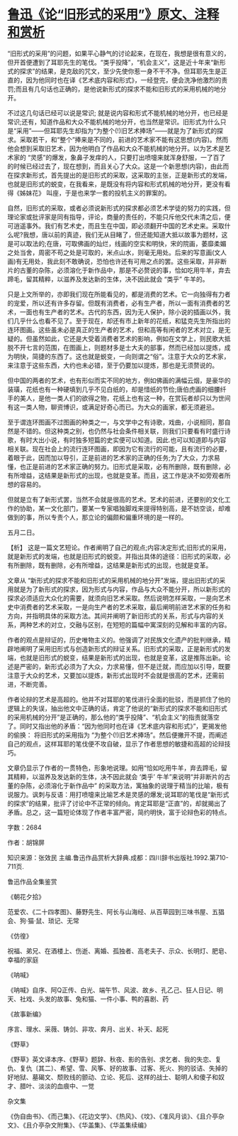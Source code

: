 # [鲁迅《论“旧形式的采用”》原文、注释和赏析](https://www.vrrw.net/wx/9755.html)

“旧形式的采用”的问题，如果平心静气的讨论起来，在现在，我想是很有意义的，但开首便遭到了耳耶先生的笔伐。“类乎投降”，“机会主义”，这是近十年来“新形式的探求”的结果，是克敌的咒文，至少先使你惹一身不干不净。但耳耶先生是正直的，因为他同时也在译《艺术底内容和形式》，一经登完，便会洗净他激烈的责罚;而且有几句话也正确的，是他说新形式的探求不能和旧形式的采用机械的地分开。

不过这几句话已经可以说是常识; 就是说内容和形式不能机械的地分开，也已经是常识;还有，知道作品和大众不能机械的地分开，也当然是常识。旧形式为什么只是“采用”——但耳耶先生却指为“为整个(!)旧艺术捧场”——就是为了新形式的探求。采取若干，和“整个”捧来是不同的，前进的艺术家不能有这思想(内容)。然而他会想到采取旧艺术，因为他明白了作品和大众不能机械的地分开。以为艺术是艺术家的 “灵感”的爆发，象鼻子发痒的人，只要打出喷嚏来就浑身舒服，一了百了的时候已经过去了，现在想到，而且关心了大众。这是一个新思想(内容)，由此而在探求新形式，首先提出的是旧形式的采取，这采取的主张，正是新形式的发端，也就是旧形式的蜕变，在我看来，是既没有将内容和形式机械的地分开，更没有看得《姊妹花》 叫座，于是也来学一套的投机主义的罪案的。

自然，旧形式的采取，或者必须说新形式的探求都必须艺术学徒的努力的实践，但理论家或批评家是同有指导，评论，商量的责任的，不能只斥他交代未清之后，便可逍遥事外。我们有艺术史，而且生在中国，即必须翻开中国的艺术史来。采取什么呢?我想，唐以前的真迹，我们无从目睹了，但还能知道大抵以故事为题材，这是可以取法的;在唐，可取佛画的灿烂，线画的空实和明快，宋的院画，萎靡柔媚之处当舍，周密不苟之处是可取的，米点山水，则毫无用处。后来的写意画(文人画)有无用处，我此刻不敢确说，恐怕也许还有可用之点的罢。这些采取，并非断片的古董的杂陈，必须溶化于新作品中，那是不必赘说的事，恰如吃用牛羊，弃去蹄毛，留其精粹，以滋养及发达新的生体，决不因此就会 “类乎” 牛羊的。

只是上文所举的，亦即我们现在所能看见的，都是消费的艺术。它一向独得有力者的宠爱，所以还有许多存留。但既有消费者，必有生产者，所以一面有消费者的艺术，一面也有生产者的艺术。古代的东西，因为无人保护，除小说的插画以外，我们几乎什么也看不见了。至于现在，却还有市上新年的花纸，和猛克先生所指出的连环图画。这些虽未必是真正的生产者的艺术，但和高等有闲者的艺术对立，是无疑的。但虽然如此，它还是大受着消费者艺术的影响，例如在文学上，则民歌大抵脱不开七言的范围，在图画上，则题材多是士大夫的部事，然而已经加以提炼，成为明快，简捷的东西了。这也就是蜕变，一向则谓之“俗”。注意于大众的艺术家，来注意于这些东西，大约也未必错，至于仍要加以提炼，那也是无须赘说的。

但中国的两者的艺术，也有形似而实不同的地方，例如佛画的满幅云烟，是豪华的装璜，花纸也有一种硬填到几乎不见白纸的，却是惜纸的节俭;唐伯虎画的细腰纤手的美人，是他一类人们的欲得之物，花纸上也有这一种，在赏玩者却只以为世间有这一类人物，聊资博识，或满足好奇心而已。为大众的画家，都无须避忌。

至于谓连环图画不过图画的种类之一，与文学中之有诗歌，戏曲，小说相同，那自然是不错的。但这种类之别，也仍然与社会条件相关联，则我们只要看有时盛行诗歌，有时大出小说，有时独多短篇的史实便可以知道。因此.也可以知道即与内容相关联。现在社会上的流行连环图画，即因为它有流行的可能，且有流行的必要，着眼于此，因而加以导引，正是前进的艺术家的正确的任务;为了大众，力求易懂，也正是前进的艺术家正确的努力。旧形式是采取，必有所删除，既有删除，必有所增益，这结果是新形式的出现，也就是变革。而且，这工作是决不如旁观者所想的容易的。

但就是立有了新形式罢，当然不会就是很高的艺术。艺术的前进，还要别的文化工作的协助，某一文化部门，要某一专家唱独脚戏来提得特别高，是不妨空谈，却难做到的事，所以专责个人，那立论的偏颇和偏重环境的是一样的。

五月二日。



【析】 这是一篇文艺短论。作者阐明了自己的观点;内容决定形式;旧形式的采用，就是新形式的发端，也就是旧形式的蜕变。并指出具体的途径：旧形式的采取，必有所删除，既有删除，必有所增益，这结果是新形式的出现，也就是变革。

文章从 “新形式的探求不能和旧形式的采用机械的地分开”发端，提出旧形式的采用就是为了新形式的探求，因为形式与内容，作品与大众不能分开，所以新形式的探求必须适应大众化的需要，就须向旧艺术采取。然后说明怎样采取，一是向艺术史中消费者的艺术采取，一是向生产者的艺术采取，最后阐明前进艺术家的任务和方向，并指明具体的采取方法。其间并阐明了新旧形式的关系，形式与内容的关系，两种艺术的对立，交融与区别，在短短的篇幅中寓深刻的见解和丰富的内容。

作者的观点是辩证的，历史唯物主义的。他强调了对民族文化遗产的批判继承，精辟地阐明了采用旧形式与创造新形式的辩证关系。旧形式的采取，正是新形式的发端，也就是旧形式的蜕变，结果是新形式的出现，也就是变革，这是推陈出新。论述是严密的，新形式必须为了大众，力求易懂，但不是迁就，而应加以引导，既要注意于大众的艺术，又要加以提炼，新形式出现时不会就是很高的艺术，还需前进，不断完善。

作者论辩的艺术是高超的。他并不对耳耶的笔伐进行全面的批驳，而是抓住了他的逻辑上的失误，抽出他文中正确的话，肯定了他说的“新形式的探求不能和旧形式的采用机械的分开”是正确的，那么他的“类乎投降”、“机会主义”的指责就落空了。同时又指出他的矛盾：“因为他同时也在译《艺术底内容和形式》”，更揭发他的偷换： 将旧形式的采用指为 “为整个(!)旧艺术捧场”。然后便撇开不提，而阐述自己的观点，这样耳耶的笔伐便不攻自破，显示了作者思想的敏捷和高超的论辩技巧。

文章仍显示了作者的一贯特色，形象地说理。如用“恰如吃用牛羊，弃去蹄毛，留其精粹，以滋养及发达新的生体，决不因此就会 ‘类乎’ 牛羊”来说明“并非断片的古董的杂陈，必须溶化于新作品中” 的采取方法，寓抽象的说理于精当的比喻，极有说服力。讽刺与反语：用打喷嚏来比喻艺术是灵感的爆发;说耳耶的笔伐是“新形式的探求”的结果，批评了讨论中不正常的倾向。肯定耳耶是“正直”的，却就揭出了矛盾。总之，这一篇短论体现了作者丰富严密，简约明快，富于论辩色彩的特点。

字数：2684

作者：胡锦屏

知识来源：张效民 主编.鲁迅作品赏析大辞典.成都：四川辞书出版社.1992.第710-711页.

鲁迅作品全集鉴赏

《朝花夕拾》

范爱农、《二十四孝图》、藤野先生、阿长与山海经、从百草园到三味书屋、五猖会、狗·猫·鼠、琐记、无常

《仿徨》

祝福、弟兄、在酒楼上、伤逝、离婚、孤独者、高老夫子、示众、长明灯、肥皂、幸福的家庭

《呐喊》

《呐喊》自序、阿Q正传、白光、端午节、风波、故乡、孔乙己、狂人日记、明天、社戏、头发的故事、兔和猫、一件小事、鸭的喜剧、药

《故事新编》

序言、理水、采薇、铸剑、非攻、奔月、出关、补天、起死

《野草》

《野草》英文译本序、《野草》题辞、秋夜、影的告别、求乞者、我的失恋、复仇、复仇〔其二〕、希望、雪、风筝、好的故事、过客、死火、狗的驳诘、失掉的好地狱、墓碣文、颓败线的颤动、立论、死后、这样的战士、聪明人和傻子和奴才、腊叶、淡淡的血痕中、一觉

杂文集

《伪自由书》、《而己集》、《花边文学》、《热风》、《坟》、《准风月谈》、《且介亭杂文》、《且介亭杂文附集》、《华盖集》、《华盖集续编》

